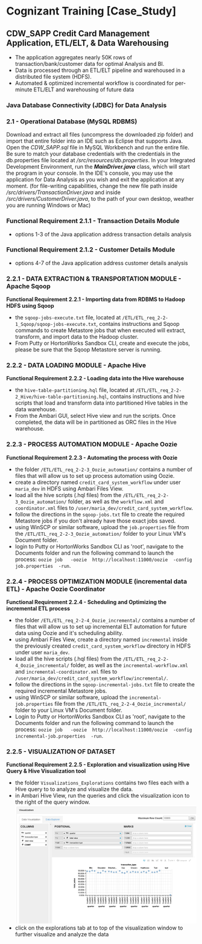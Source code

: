 # Cognizant Training [Case_Study]
## CDW_SAPP Credit Card Management Application, ETL/ELT, & Data Warehousing

- The application aggregates nearly 50K rows of transaction/bank/customer data for optimal Analysis and BI. 
- Data is processed through an ETL/ELT pipeline and warehoused in a distributed file system (HDFS).
- Automated & optimized incremental workflow is coordinated for per-minute ETL/ELT and warehousing of future data




### Java Database Connectivity (JDBC) for Data Analysis

### 2.1 - Operational Database (MySQL RDBMS)

Download and extract all files (uncompress the downloaded zip folder) and import that entire folder into an IDE such as Eclipse that supports Java. Open the *CDW\_SAPP.sql* file in MySQL Workbench and run the entire file.  Be sure to match your database credentials with the credentials in the db.properties file located at */src/resources/db.properties*.  In your Integrated Development Environment, run the **_MainDriver.java_** class, which will start the program in your console.  In the IDE's console, you may use the application for Data Analysis as you wish and exit the application at any moment. (for file-writing capabilities, change the new file path inside */src/drivers/TransactionDriver.java* and inside */src/drivers/CustomerDriver.java*, to the path of your own desktop, weather you are running Windows or Mac)


### Functional Requirement 2.1.1 - Transaction Details Module
- options 1-3 of the Java application address transaction details analysis 

### Functional Requirement 2.1.2 - Customer Details Module
- options 4-7 of the Java application address customer details analysis 




### 2.2.1 - DATA EXTRACTION & TRANSPORTATION MODULE - Apache Sqoop

**Functional Requirement 2.2.1 - Importing data from RDBMS to Hadoop HDFS using Sqoop**
- the `sqoop-jobs-execute.txt` file, located at `/ETL/ETL_req_2-2-1_Sqoop/sqoop-jobs-execute.txt`, contains instructions and Sqoop commands to create Metastore jobs that when executed will extract, transform, and import data to the Hadoop cluster.
- From Putty or HortonWorks Sandbox CLI, create and execute the jobs, please be sure that the Sqoop Metastore server is running. 


### 2.2.2 - DATA LOADING MODULE - Apache Hive

**Functional Requirement 2.2.2 - Loading data into the Hive warehouse**
- the `hive-table-partitioning.hql` file, located at `/ETL/ETL_req_2-2-2_Hive/hive-table-partitioning.hql`, contains instructions and hive scripts that load and transform data into partitioned Hive tables in the data warehouse.
- From the Ambari GUI, select Hive view and run the scripts.  Once completed, the data will be in partitioned as ORC files in the Hive warehouse.



### 2.2.3 - PROCESS AUTOMATION MODULE - Apache Oozie
**Functional Requirement 2.2.3 - Automating the process with Oozie**
- the folder `/ETL/ETL_req_2-2-3_Oozie_automation/` contains a number of files that will allow us to set up process automation using Oozie.
- create a directory named `credit_card_system_workflow` under user `maria_dev` in HDFS using Ambari Files View.
- load all the hive scripts (.hql files) from the `/ETL/ETL_req_2-2-3_Oozie_automation/` folder, as well as the `workflow.xml` and `coordinator.xml` files to `/user/maria_dev/credit_card_system_workflow`.
- follow the directions in the `sqoop-jobs.txt` file to create the required Metastore jobs if you don't already have those exact jobs saved.
- using WinSCP or similar software, upload the `job.properties` file from the `/ETL/ETL_req_2-2-3_Oozie_automation/` folder to your Linux VM's Document folder.
- login to Putty or HortonWorks Sandbox CLI as 'root', navigate to the Documents folder and run the following command to launch the process:
`oozie job   -oozie  http://localhost:11000/oozie  -config  job.properties  -run`.



### 2.2.4 - PROCESS OPTIMIZATION MODULE (incremental data ETL) - Apache Oozie Coordinator
**Functional Requirement 2.2.4 - Scheduling and Optimizing the incremental ETL process**
- the folder `/ETL/ETL_req_2-2-4_Oozie_incremental/` contains a number of files that will allow us to set up incremental ELT automation for future data using Oozie and it's scheduling ability.
- using Ambari Files View, create a directory named `incremental` inside the previously created `credit_card_system_workflow` directory in HDFS under user `maria_dev`.
- load all the hive scripts (.hql files) from the `/ETL/ETL_req_2-2-4_Oozie_incremental/` folder, as well as the `incremental-workflow.xml` and `incremental-coordinator.xml` files to `/user/maria_dev/credit_card_system_workflow/incremental/`.
- follow the directions in the `sqoop-incremental-jobs.txt` file to create the required incremental Metastore jobs.
- using WinSCP or similar software, upload the `incremental-job.properties` file from the `/ETL/ETL_req_2-2-4_Oozie_incremental/` folder to your Linux VM's Document folder.
- Login to Putty or HortonWorks Sandbox CLI as 'root', navigate to the Documents folder and run the following command to launch the process:
`oozie job   -oozie  http://localhost:11000/oozie  -config  incremental-job.properties  -run`.


### 2.2.5 - VISUALIZATION OF DATASET
**Functional Requirement 2.2.5 - Exploration and visualization using Hive Query & Hive Visualization tool**
- the folder `Visualizations_Explorations` contains two files each with a Hive query to to analyze and visualize the data.
- in Ambari Hive View, run the queries and click the visualization icon to the right of the query window.
![visualization_example](/ETL/Visualizations_Explorations/snapshots/visualization_quarter.png)
- click on the explorations tab at to top of the visualization window to further visualize and analyze the data





